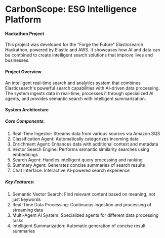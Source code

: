 
# CarbonScope: ESG Intelligence Platform


#### Hackathon Project ####
This project was developed for the "Forge the Future" Elasticsearch Hackathon, powered by Elastic and AWS. It showcases how AI and data can be combined to create intelligent search solutions that improve lives and businesses.

#### Project Overview ####
An intelligent real-time search and analytics system that combines Elasticsearch's powerful search capabilities with AI-driven data processing. The system ingests data in real-time, processes it through specialized AI agents, and provides semantic search with intelligent summarization.


#### System Architecture ####


##### Core Components:

1. Real-Time Ingestor: Streams data from various sources via   Amazon SQS
2. Classification Agent: Automatically categorizes incoming data
3. Enrichment Agent: Enhances data with additional context and metadata
4. Vector Search Engine: Performs semantic similarity searches using embeddings
5. Search Agent: Handles intelligent query processing and ranking
6. Summary Agent: Generates concise summaries of search results
7. Chat Interface: Interactive AI-powered search experience

##### Key Features:

1. Semantic Vector Search: Find relevant content based on meaning, not just keywords
2. Real-Time Data Processing: Continuous ingestion and processing of streaming data
3. Multi-Agent AI System: Specialized agents for different data processing tasks
4. Intelligent Summarization: Automatic generation of concise result summaries





